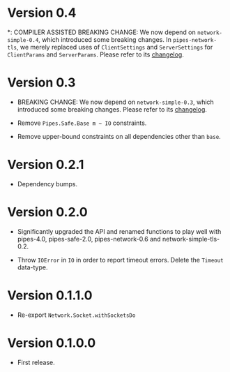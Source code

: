 # Version 0.4

*: COMPILER ASSISTED BREAKING CHANGE: We now depend on
  `network-simple-0.4`, which introduced some breaking changes. In
  `pipes-network-tls`, we merely replaced uses of `ClientSettings` and
  `ServerSettings` for `ClientParams` and `ServerParams`.  Please refer
  to its [changelog](https://hackage.haskell.org/package/network-simple-0.4/changelog).


# Version 0.3

* BREAKING CHANGE: We now depend on `network-simple-0.3`, which introduced some
  breaking changes. Please refer to its
  [changelog](https://hackage.haskell.org/package/network-simple-0.3/changelog).

* Remove `Pipes.Safe.Base m ~ IO` constraints.

* Remove upper-bound constraints on all dependencies other than `base`.


# Version 0.2.1

* Dependency bumps.


# Version 0.2.0

* Significantly upgraded the API and renamed functions to play well with
  pipes-4.0, pipes-safe-2.0, pipes-network-0.6 and
  network-simple-tls-0.2.

* Throw `IOError` in `IO` in order to report timeout errors. Delete
  the `Timeout` data-type.


# Version 0.1.1.0

* Re-export `Network.Socket.withSocketsDo`


# Version 0.1.0.0

* First release.
